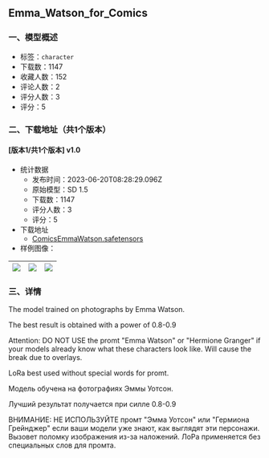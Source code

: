 ## Emma_Watson_for_Comics
### 一、模型概述

- 标签：`character`
- 下载数：1147
- 收藏人数：152
- 评论人数：2
- 评分人数：3
- 评分：5

### 二、下载地址（共1个版本）

#### [版本1/共1个版本] v1.0

- 统计数据
  - 发布时间：2023-06-20T08:28:29.096Z
  - 原始模型：SD 1.5
  - 下载数：1147
  - 评分人数：3
  - 评分：5
- 下载地址
  - [ComicsEmmaWatson.safetensors](https://civitai.com/api/download/models/100082)
- 样例图像：

| <img src="https://image.civitai.com/xG1nkqKTMzGDvpLrqFT7WA/b0329a33-53fa-48f0-b364-cdfef7fe53ce/width=450/1216993.jpeg" /> | <img src="https://image.civitai.com/xG1nkqKTMzGDvpLrqFT7WA/6a911d65-f82a-4a18-b0e8-f7f31a84e708/width=450/1217000.jpeg" /> | <img src="https://image.civitai.com/xG1nkqKTMzGDvpLrqFT7WA/9d5ab938-ba5e-4157-95ee-abb45bf3ae5f/width=450/1216997.jpeg" /> |
| ---- | ---- | ---- |


### 三、详情
<p>The model trained on photographs by Emma Watson. </p><p>The best result is obtained with a power of 0.8-0.9</p><p>Attention: DO NOT USE the promt "Emma Watson" or "Hermione Granger" if your models already know what these characters look like. Will cause the break due to overlays. </p><p>LoRa best used without special words for promt. </p><p></p><p>Модель обучена на фотографиях Эммы Уотсон. </p><p>Лучший результат получается при силле 0.8-0.9</p><p>ВНИМАНИЕ: НЕ ИСПОЛЬЗУЙТЕ промт "Эмма Уотсон" или "Гермиона Грейнджер" если ваши модели уже знают, как выглядят эти персонажи. Вызовет поломку изображения из-за наложений. ЛоРа применяется без специальных слов для промта. </p>